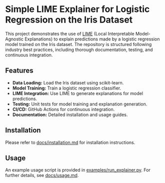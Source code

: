 # Simple LIME Explainer for Logistic Regression on the Iris Dataset

This project demonstrates the use of [LIME](https://github.com/marcotcr/lime) (Local Interpretable Model-Agnostic Explanations) to explain predictions made by a logistic regression model trained on the Iris dataset. The repository is structured following industry best practices, including thorough documentation, testing, and continuous integration.

## Features

- **Data Loading:** Load the Iris dataset using scikit-learn.
- **Model Training:** Train a logistic regression classifier.
- **LIME Integration:** Use LIME to generate explanations for model predictions.
- **Testing:** Unit tests for model training and explanation generation.
- **CI/CD:** GitHub Actions for continuous integration.
- **Documentation:** Detailed installation and usage guides.

## Installation

Please refer to [docs/installation.md](docs/installation.md) for installation instructions.

## Usage

An example usage script is provided in [examples/run_explainer.py](examples/run_explainer.py). For further details, see [docs/usage.md](docs/usage.md).
